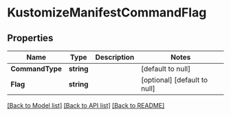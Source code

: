 # KustomizeManifestCommandFlag

## Properties
Name | Type | Description | Notes
------------ | ------------- | ------------- | -------------
**CommandType** | **string** |  | [default to null]
**Flag** | **string** |  | [optional] [default to null]

[[Back to Model list]](../README.md#documentation-for-models) [[Back to API list]](../README.md#documentation-for-api-endpoints) [[Back to README]](../README.md)

